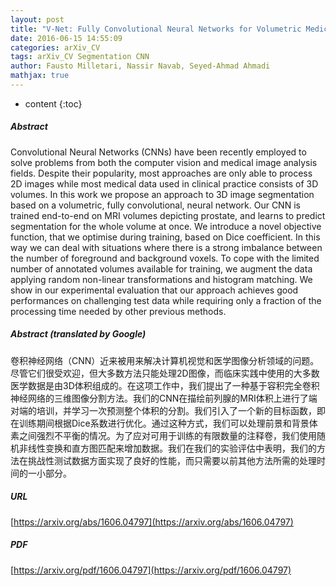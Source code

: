 ```yaml
---
layout: post
title: "V-Net: Fully Convolutional Neural Networks for Volumetric Medical Image Segmentation"
date: 2016-06-15 14:55:09
categories: arXiv_CV
tags: arXiv_CV Segmentation CNN
author: Fausto Milletari, Nassir Navab, Seyed-Ahmad Ahmadi
mathjax: true
---
```


* content
{:toc}

##### Abstract
Convolutional Neural Networks (CNNs) have been recently employed to solve problems from both the computer vision and medical image analysis fields. Despite their popularity, most approaches are only able to process 2D images while most medical data used in clinical practice consists of 3D volumes. In this work we propose an approach to 3D image segmentation based on a volumetric, fully convolutional, neural network. Our CNN is trained end-to-end on MRI volumes depicting prostate, and learns to predict segmentation for the whole volume at once. We introduce a novel objective function, that we optimise during training, based on Dice coefficient. In this way we can deal with situations where there is a strong imbalance between the number of foreground and background voxels. To cope with the limited number of annotated volumes available for training, we augment the data applying random non-linear transformations and histogram matching. We show in our experimental evaluation that our approach achieves good performances on challenging test data while requiring only a fraction of the processing time needed by other previous methods.

##### Abstract (translated by Google)
卷积神经网络（CNN）近来被用来解决计算机视觉和医学图像分析领域的问题。尽管它们很受欢迎，但大多数方法只能处理2D图像，而临床实践中使用的大多数医学数据是由3D体积组成的。在这项工作中，我们提出了一种基于容积完全卷积神经网络的三维图像分割方法。我们的CNN在描绘前列腺的MRI体积上进行了端对端的培训，并学习一次预测整个体积的分割。我们引入了一个新的目标函数，即在训练期间根据Dice系数进行优化。通过这种方式，我们可以处理前景和背景体素之间强烈不平衡的情况。为了应对可用于训练的有限数量的注释卷，我们使用随机非线性变换和直方图匹配来增加数据。我们在我们的实验评估中表明，我们的方法在挑战性测试数据方面实现了良好的性能，而只需要以前其他方法所需的处理时间的一小部分。

##### URL
[https://arxiv.org/abs/1606.04797](https://arxiv.org/abs/1606.04797)

##### PDF
[https://arxiv.org/pdf/1606.04797](https://arxiv.org/pdf/1606.04797)

